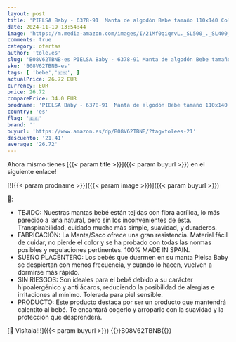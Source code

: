 ```yaml
---
layout: post
title: 'PIELSA Baby - 6378-91  Manta de algodón Bebe tamaño 110x140 Color Gris  Manta Bebe Transpirable  Confortable  hipoalergénica y antiácaros  Manta Bebe máxima suavidad y Confortable'
date: 2024-11-19 13:54:44
image: 'https://m.media-amazon.com/images/I/21Mf0qiqrvL._SL500_._SL400_.jpg'
comments: true
category: ofertas
author: 'tole.es'
slug: 'B08V62TBNB-es PIELSA Baby - 6378-91 Manta de algodón Bebe tamaño 110x140...'
sku: 'B08V62TBNB-es'
tags: [ 'bebe','🇪🇸', ]
actualPrice: 26.72 EUR
currency: EUR
price: 26.72
comparePrice: 34.0 EUR
prodname: 'PIELSA Baby - 6378-91  Manta de algodón Bebe tamaño 110x140 Color Gris  Manta Bebe Transpirable  Confortable  hipoalergénica y antiácaros  Manta Bebe máxima suavidad y Confortable'
country: 'es'
flag: '🇪🇸'
brand: ''
buyurl: 'https://www.amazon.es/dp/B08V62TBNB/?tag=tolees-21'
descuento: '21.41'
average: '26.72'
---
```


Ahora mismo tienes [{{< param title >}}]({{< param buyurl >}}) en el siguiente enlace!

[![{{< param prodname >}}]({{< param image >}})]({{< param buyurl >}})

🔎:

- TEJIDO: Nuestras mantas bebé están tejidas con fibra acrílica, lo más parecido a lana natural, pero sin los inconvenientes de ésta. Transpirabilidad, cuidado mucho más simple, suavidad, y duraderos.
- FABRICACIÓN: La Manta/Saco ofrece una gran resistencia. Material fácil de cuidar, no pierde el color y se ha probado con todas las normas posibles y regulaciones pertinentes. 100% MADE IN SPAIN.
- SUEÑO PLACENTERO: Los bebés que duermen en su manta Pielsa Baby se despiertan con menos frecuencia, y cuando lo hacen, vuelven a dormirse más rápido.
- SIN RIESGOS: Son ideales para el bebé debido a su carácter hipoalergénico y anti ácaros, reduciendo la posibilidad de alergias e irritaciones al mínimo. Tolerada para piel sensible.
- PRODUCTO: Este producto destaca por ser un producto que mantendrá calentito al bebé. Te encantará cogerlo y arroparlo con la suavidad y la protección que desprenderá.

[🛒 Visítala!!!]({{< param buyurl >}})
{{<world>}}B08V62TBNB{{</world>}}
